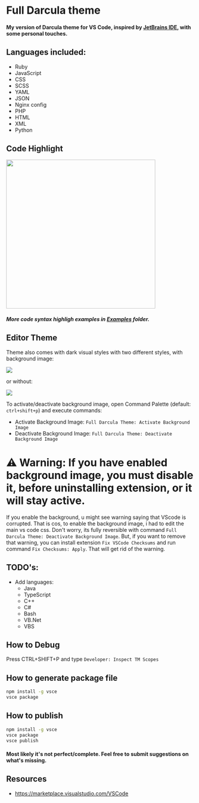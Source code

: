 # Full Darcula theme

#### My version of Darcula theme for VS Code, inspired by [JetBrains IDE](https://www.jetbrains.com), with some personal touches.


## Languages included:
* Ruby
* JavaScript
* CSS
* SCSS
* YAML
* JSON
* Nginx config
* PHP
* HTML
* XML
* Python


## Code Highlight

<img src="https://raw.githubusercontent.com/EdOverride/Full-Darcula-Theme/master/examples/code_scss.png" height="400px">

##### More code syntax highligh examples in [Examples](examples) folder.


## Editor Theme

Theme also comes with dark visual styles with two different styles,
 with background image:

![](https://raw.githubusercontent.com/EdOverride/Full-Darcula-Theme/master/examples/1.png)

or without:

![](https://raw.githubusercontent.com/EdOverride/Full-Darcula-Theme/master/examples/2.png)

To activate/deactivate background image, open Command Palette (default: `ctrl+shift+p`)
and execute commands:

* Activate Background Image: `Full Darcula Theme: Activate Background Image`
* Deactivate Background Image: `Full Darcula Theme: Deactivate Background Image`

# ⚠️ **Warning**: If you have enabled background image, you must disable it, before uninstalling extension, or it will stay active.

If you enable the background, u might see warning saying that VScode is corrupted.
That is cos, to enable the background image, i had to edit the main vs code css.
Don't worry, its fully reversible with command `Full Darcula Theme: Deactivate Background Image`. But, if you want to remove that warning, you can install
extension `Fix VSCode Checksums` and run command `Fix Checksums: Apply`. That
will get rid of the warning.

## TODO's:
* Add languages:
  * Java
  * TypeScript
  * C++
  * C#
  * Bash
  * VB.Net
  * VBS


## How to Debug
Press CTRL+SHIFT+P and type `Developer: Inspect TM Scopes`


## How to generate package file
```bash
npm install -g vsce
vsce package
```

## How to publish
```bash
npm install -g vsce
vsce package
vsce publish
```


#### Most likely it's not perfect/complete. Feel free to submit suggestions on what's missing.


## Resources
* https://marketplace.visualstudio.com/VSCode
